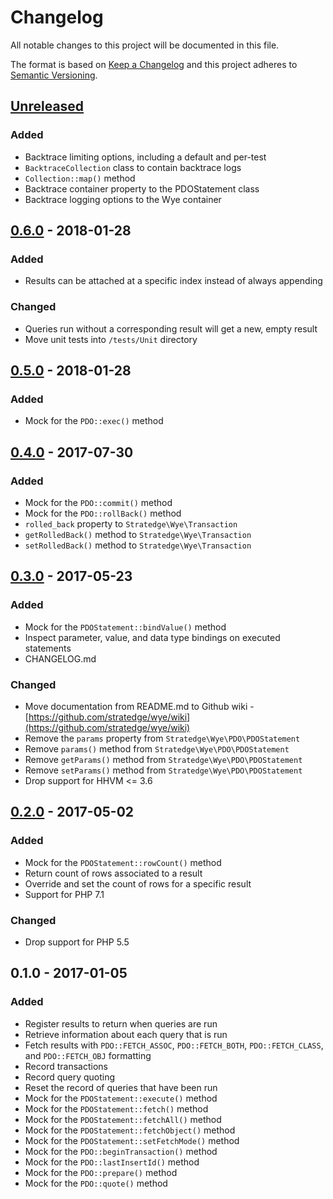 # Changelog
All notable changes to this project will be documented in this file.

The format is based on [Keep a Changelog](http://keepachangelog.com/)
and this project adheres to [Semantic Versioning](http://semver.org/).

## [Unreleased]
### Added
- Backtrace limiting options, including a default and per-test
- `BacktraceCollection` class to contain backtrace logs
- `Collection::map()` method
- Backtrace container property to the PDOStatement class
- Backtrace logging options to the Wye container

## [0.6.0] - 2018-01-28
### Added
- Results can be attached at a specific index instead of always appending

### Changed
- Queries run without a corresponding result will get a new, empty result
- Move unit tests into `/tests/Unit` directory

## [0.5.0] - 2018-01-28
### Added
- Mock for the `PDO::exec()` method

## [0.4.0] - 2017-07-30
### Added
- Mock for the `PDO::commit()` method
- Mock for the `PDO::rollBack()` method
- `rolled_back` property to `Stratedge\Wye\Transaction`
- `getRolledBack()` method to `Stratedge\Wye\Transaction`
- `setRolledBack()` method to `Stratedge\Wye\Transaction`

## [0.3.0] - 2017-05-23
### Added
- Mock for the `PDOStatement::bindValue()` method
- Inspect parameter, value, and data type bindings on executed statements
- CHANGELOG.md

### Changed
- Move documentation from README.md to Github wiki - [https://github.com/stratedge/wye/wiki](https://github.com/stratedge/wye/wiki)
- Remove the `params` property from `Stratedge\Wye\PDO\PDOStatement`
- Remove `params()` method from `Stratedge\Wye\PDO\PDOStatement`
- Remove `getParams()` method from `Stratedge\Wye\PDO\PDOStatement`
- Remove `setParams()` method from `Stratedge\Wye\PDO\PDOStatement`
- Drop support for HHVM <= 3.6

## [0.2.0] - 2017-05-02
### Added
- Mock for the `PDOStatement::rowCount()` method
- Return count of rows associated to a result
- Override and set the count of rows for a specific result
- Support for PHP 7.1

### Changed
- Drop support for PHP 5.5

## 0.1.0 - 2017-01-05
### Added
- Register results to return when queries are run
- Retrieve information about each query that is run
- Fetch results with `PDO::FETCH_ASSOC`, `PDO::FETCH_BOTH`, `PDO::FETCH_CLASS`,
    and `PDO::FETCH_OBJ` formatting
- Record transactions
- Record query quoting
- Reset the record of queries that have been run
- Mock for the `PDOStatement::execute()` method
- Mock for the `PDOStatement::fetch()` method
- Mock for the `PDOStatement::fetchAll()` method
- Mock for the `PDOStatement::fetchObject()` method
- Mock for the `PDOStatement::setFetchMode()` method
- Mock for the `PDO::beginTransaction()` method
- Mock for the `PDO::lastInsertId()` method
- Mock for the `PDO::prepare()` method
- Mock for the `PDO::quote()` method

[Unreleased]: https://github.com/stratedge/wye/compare/v0.6.0...HEAD
[0.6.0]: https://github.com/stratedge/wye/compare/v0.5.0...v0.6.0
[0.5.0]: https://github.com/stratedge/wye/compare/v0.4.0...v0.5.0
[0.4.0]: https://github.com/stratedge/wye/compare/v0.3.0...v0.4.0
[0.3.0]: https://github.com/stratedge/wye/compare/v0.2.0...v0.3.0
[0.2.0]: https://github.com/stratedge/wye/compare/v0.1.0...v0.2.0

